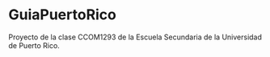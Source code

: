 # GuiaPuertoRico
Proyecto de la clase CCOM1293 de la Escuela Secundaria de la Universidad de Puerto Rico.
